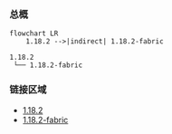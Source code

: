 ### 总概

```mermaid
flowchart LR
    1.18.2 -->|indirect| 1.18.2-fabric
```

```
1.18.2
 └── 1.18.2-fabric
```

### 链接区域

- [1.18.2](/projects/1.18/assets/vanity-battle-axes/vanity_battle_axes)
- [1.18.2-fabric](/projects/1.18-fabric/assets/vanity-battle-axes/vanity_battle_axes)